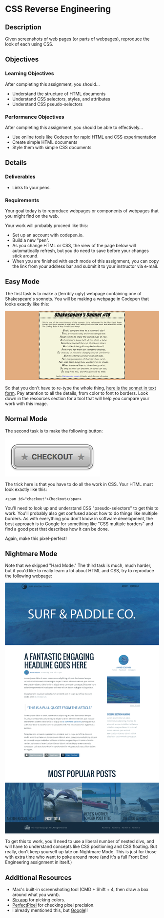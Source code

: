 # CSS Reverse Engineering

## Description

Given screenshots of web pages (or parts of webpages), reproduce the look of each using CSS.


## Objectives

### Learning Objectives

After completing this assignment, you should...

* Understand the structure of HTML documents
* Understand CSS selectors, styles, and attributes
* Understand CSS pseudo-selectors

### Performance Objectives

After completing this assignment, you should be able to effectively...

* Use online tools like Codepen for rapid HTML and CSS experimentation
* Create simple HTML documents
* Style them with simple CSS documents

## Details

### Deliverables

* Links to your pens.

### Requirements

Your goal today is to reproduce webpages or components of webpages that you might find on the web.

Your work will probably proceed like this:

* Set up an account with codepen.io.
* Build a new "pen".
* As you change HTML or CSS, the view of the page below will automatically refresh, but you do need to save before your changes stick around.
* When you are finished with each mode of this assignment, you can copy the link from your address bar and submit it to your instructor via e-mail.

## Easy Mode

The first task is to make a (terribly ugly) webpage containing one of Shakespeare's sonnets.  You will be making a webpage in Codepen that looks exactly like this:

![Easy Mode Screenshot](sonnet.png)

So that you don't have to re-type the whole thing, [here is the sonnet in text form](http://www.poetryfoundation.org/poem/174354).  Pay attention to all the details, from color to font to borders.  Look down in the resources section for a tool that will help you compare your work with this image.

## Normal Mode

The second task is to make the following button:

![Normal Mode Screenshot](button.png)

The trick here is that you have to do all the work in CSS.  Your HTML must look exactly like this:

```
<span id="checkout">Checkout</span>
```

You'll need to look up and understand CSS "pseudo-selectors" to get this to work.  You'll probably also get confused about how to do things like multiple borders.  As with everything you don't know in software development, the best approach is to Google for something like "CSS multiple borders" and find a good post that describes how it can be done.

Again, make this pixel-perfect!

## Nightmare Mode

Note that we skipped "Hard Mode."  The third task is much, much harder, but if you'd like to really learn a lot about HTML and CSS, try to reproduce the following webpage:

![Nightmare Mode Screenshot](surf_and_paddle.png)

To get this to work, you'll need to use a liberal number of nested divs, and will have to understand concepts like CSS positioning and CSS floating.  But really, don't keep yourself up late on Nightmare Mode.  This is just for those with extra time who want to poke around more (and it's a full Front End Engineering assignment in itself.)

## Additional Resources

* Mac's built-in screenshoting tool (CMD + Shift + 4, then draw a box around what you want).
* [Sip.app](https://itunes.apple.com/us/app/sip/id507257563?mt=12) for picking colors.
* [PerfectPixel](http://www.welldonecode.com/perfectpixel/) for checking pixel precision.
* I already mentioned this, but [Google](http://www.google.com)!!
